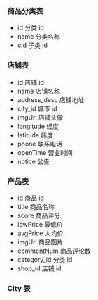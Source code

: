 ### 商品分类表

- id 分类 id
- name 分类名称
- cid 子类 id

### 店铺表

- id 店铺 id
- name 店铺名称
- address_desc 店铺地址
- city_id 城市 id
- imgUrl 店铺头像
- longitude 经度
- latitude 纬度
- phone 联系电话
- openTime 营业时间
- notice 公告

### 产品表

- id 商品 id
- title 商品名称
- score 商品评分
- lowPrice 最低价
- avgPrice 人均价
- imgUrl 商品图片
- commentNum 商品评论数
- category_id 分类 id
- shop_id 店铺 id

### City 表
